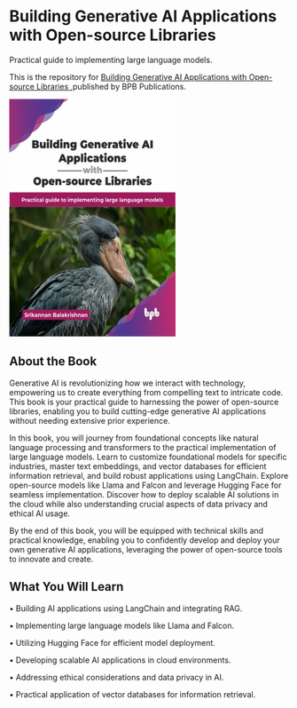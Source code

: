 # Building Generative AI Applications with Open-source Libraries

Practical guide to implementing large language models.

This is the repository for [Building Generative AI Applications with Open-source Libraries
](https://bpbonline.com/products/building-generative-ai-applications-with-open-source-libraries?_pos=1&_sid=4fe95633e&_ss=r&variant=44561350525128?variant=44561350525128),published by BPB Publications.

<img src="9789365896282.jpg">

## About the Book
Generative AI is revolutionizing how we interact with technology, empowering us to create everything from compelling text to intricate code. This book is your practical guide to harnessing the power of open-source libraries, enabling you to build cutting-edge generative AI applications without needing extensive prior experience.

In this book, you will journey from foundational concepts like natural language processing and transformers to the practical implementation of large language models. Learn to customize foundational models for specific industries, master text embeddings, and vector databases for efficient information retrieval, and build robust applications using LangChain. Explore open-source models like Llama and Falcon and leverage Hugging Face for seamless implementation. Discover how to deploy scalable AI solutions in the cloud while also understanding crucial aspects of data privacy and ethical AI usage.

By the end of this book, you will be equipped with technical skills and practical knowledge, enabling you to confidently develop and deploy your own generative AI applications, leveraging the power of open-source tools to innovate and create.

## What You Will Learn
• Building AI applications using LangChain and integrating RAG.

• Implementing large language models like Llama and Falcon.

• Utilizing Hugging Face for efficient model deployment.

• Developing scalable AI applications in cloud environments.

• Addressing ethical considerations and data privacy in AI.

• Practical application of vector databases for information retrieval.
